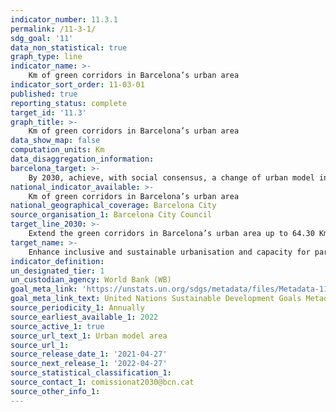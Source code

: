 ```yaml
---
indicator_number: 11.3.1
permalink: /11-3-1/
sdg_goal: '11'
data_non_statistical: true
graph_type: line
indicator_name: >-
    Km of green corridors in Barcelona’s urban area
indicator_sort_order: 11-03-01
published: true
reporting_status: complete
target_id: '11.3'
graph_title: >-
    Km of green corridors in Barcelona’s urban area
data_show_map: false
computation_units: Km
data_disaggregation_information: 
barcelona_target: >-
    By 2030, achieve, with social consensus, a change of urban model in order to attain healthier and more sustainable public spaces, especially in areas surrounding schools
national_indicator_available: >-
    Km of green corridors in Barcelona’s urban area
national_geographical_coverage: Barcelona City
source_organisation_1: Barcelona City Council
target_line_2030: >-
    Extend the green corridors in Barcelona’s urban area up to 64.30 Km in 2023 and up to 91.74 Km in 2030
target_name: >-
    Enhance inclusive and sustainable urbanisation and capacity for participatory, integrated and sustainable human settlement planning and management in all countries
indicator_definition:
un_designated_tier: 1
un_custodian_agency: World Bank (WB)
goal_meta_link: 'https://unstats.un.org/sdgs/metadata/files/Metadata-11-03-01.pdf'
goal_meta_link_text: United Nations Sustainable Development Goals Metadata (pdf 894kB)
source_periodicity_1: Annually
source_earliest_available_1: 2022 
source_active_1: true
source_url_text_1: Urban model area 
source_url_1:
source_release_date_1: '2021-04-27'
source_next_release_1: '2022-04-27'
source_statistical_classification_1: 
source_contact_1: comissionat2030@bcn.cat
source_other_info_1: 
---
```


